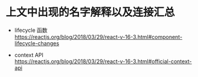 # 上文中出现的名字解释以及连接汇总

- lifecycle 函数  
https://reactjs.org/blog/2018/03/29/react-v-16-3.html#component-lifecycle-changes


- context API  
https://reactjs.org/blog/2018/03/29/react-v-16-3.html#official-context-api